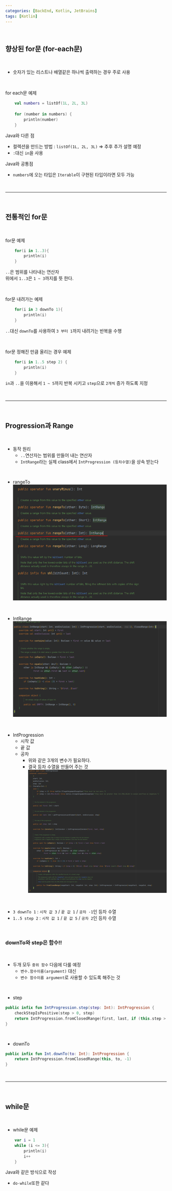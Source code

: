 ```yaml
---
categories: [BackEnd, Kotlin, JetBrains]
tags: [Kotlin]
---
```


<br>

## 향상된 for문 (for-each문)

<br>

- 숫자가 있는 리스트나 배열같은 하나씩 출력하는 경우 주로 사용

<br>

for each문 예제
```kotlin
    val numbers = listOf(1L, 2L, 3L)

    for (number in numbers) {
        println(number)
    }
```
Java와 다른 점
 - 컬렉션을 만드는 방법 : `listOf(1L, 2L, 3L)` => 추후 추가 설명 예정
 - `:`대신 `in`을 사용  

Java와 공통점
 - `numbers`에 오는 타입은 `Iterable`이 구현된 타입이라면 모두 가능

<br>

---

<br>

## 전통적인 for문

<br>

for문 예제
```kotlin
    for(i in 1..3){
        println(i)
    }
```
`..`은 범위를 나타내는 연산자  
위에서 `1..3`은 `1 ~ 3`까지를 뜻 한다.

<br>

for문 내려가는 예제
```kotlin
    for(i in 3 downTo 1){
        println(i)
    }
```
`..`대신 `downTo`를 사용하여 `3 부터 1`까지 내려가는 반복을 수행

<br>

for문 정해진 만큼 올리는 경우 예제
```kotlin
    for(i in 1..5 step 2) {
        println(i)
    }
```
`in`과 `..`을 이용해서 `1 ~ 5`까지 반복 시키고 `step`으로 `2개씩` 증가 하도록 지정  

<br>

---

<br>

## Progression과 Range

<br>

- 동작 원리
  - `..`연산자는 범위를 만들어 내는 연산자
  - `IntRange`라는 실제 class에서 `IntProgression (등차수열)`을 상속 받는다

<br>

- rangeTo
![img.png](../assets/img/postimg/2024-08-05/RangeTo.png)

<br>

- IntRange
![img.png](../assets/img/postimg/2024-08-05/IntRange.png)

<br>

- IntProgression
  - 시작 값
  - 끝 값
  - 공차
    - 위와 같은 3개의 변수가 필요하다.
    - 결국 등차 수열을 만들어 주는 것
![img.png](../assets/img/postimg/2024-08-05/IntProgression.png)

<br>

- `3 downTo 1` : `시작 값 3` / `끝 값 1` / `공차 -1`인 등차 수열
- `1..5 step 2` : `시작 값 1` / `끝 값 5` / `공차 2`인 등차 수열

<br>

### downTo와 step은 함수!!

<br>

- 두개 모두 `중위 함수` 다음에 다룰 예정
  - `변수.함수이름(argument)` 대신
  - `변수 함수이름 argument`로 사용할 수 있도록 해주는 것

<br>

- step
```kotlin
public infix fun IntProgression.step(step: Int): IntProgression {
    checkStepIsPositive(step > 0, step)
    return IntProgression.fromClosedRange(first, last, if (this.step > 0) step else -step)
}
```

<br>

- downTo
```kotlin
public infix fun Int.downTo(to: Int): IntProgression {
    return IntProgression.fromClosedRange(this, to, -1)
}
```


<br>

---

<br>

## while문

<br>

- while문 예제
```kotlin
    var i = 1
    while (i <= 3){
        println(i)
        i++
    }
```
Java와 같은 방식으로 작성
- `do-while`또한 같다
